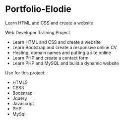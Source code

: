 # Portfolio-Elodie
 
Learn HTML and CSS and create a website

Web Developer Training Project

- Learn HTML and CSS and create a website
- Learn Bootstrap and create a responsive online CV
- Hosting, domain names and putting a site online
- Learn PHP and create a contact form
- Learn PHP and MySQL and build a dynamic website

Use for this project:

- HTML5
- CSS3
- Bootstrap
- Jquery
- Javascript
- PHP
- MySql
